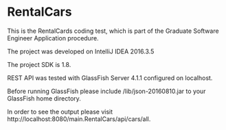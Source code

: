# RentalCars
This is the RentalCards coding test, which is part of the Graduate Software Engineer Application procedure.

The project was developed on IntelliJ IDEA 2016.3.5

The project SDK is 1.8.

REST API was tested with GlassFish Server 4.1.1 configured on localhost.

Before running GlassFish please include /lib/json-20160810.jar to your GlassFish home directory.

In order to see the output please visit http://localhost:8080/main.RentalCars/api/cars/all.


